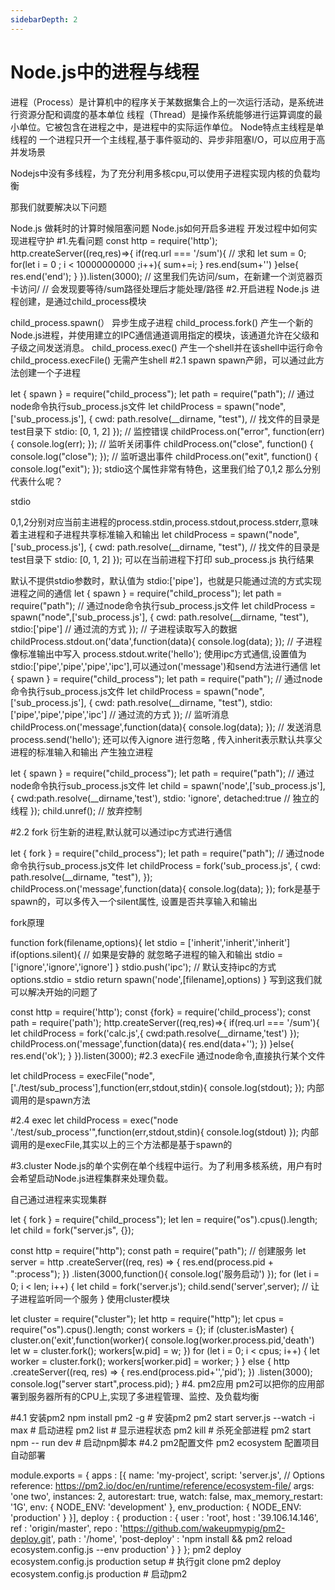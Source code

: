 ```yaml
---
sidebarDepth: 2
---
```


# Node.js中的进程与线程
进程（Process）是计算机中的程序关于某数据集合上的一次运行活动，是系统进行资源分配和调度的基本单位
线程（Thread）是操作系统能够进行运算调度的最小单位。它被包含在进程之中，是进程中的实际运作单位。
Node特点主线程是单线程的 一个进程只开一个主线程,基于事件驱动的、异步非阻塞I/O，可以应用于高并发场景

Nodejs中没有多线程，为了充分利用多核cpu,可以使用子进程实现内核的负载均衡

那我们就要解决以下问题

Node.js 做耗时的计算时候阻塞问题
Node.js如何开启多进程
开发过程中如何实现进程守护
#1.先看问题
const http = require('http');
http.createServer((req,res)=>{
    if(req.url === '/sum'){ // 求和
        let sum = 0;
        for(let i = 0 ; i < 10000000000 ;i++){
            sum+=i;
        }
        res.end(sum+'')
    }else{
        res.end('end');
    }
}).listen(3000);
// 这里我们先访问/sum，在新建一个浏览器页卡访问/ 
// 会发现要等待/sum路径处理后才能处理/路径 
#2.开启进程
Node.js 进程创建，是通过child_process模块

child_process.spawn(） 异步生成子进程
child_process.fork() 产生一个新的Node.js进程，并使用建立的IPC通信通道调用指定的模块，该通道允许在父级和子级之间发送消息。
child_process.exec() 产生一个shell并在该shell中运行命令
child_process.execFile() 无需产生shell
#2.1 spawn
spawn产卵，可以通过此方法创建一个子进程

let { spawn } = require("child_process");
let path = require("path");
// 通过node命令执行sub_process.js文件
let childProcess = spawn("node",['sub_process.js'], {
  cwd: path.resolve(__dirname, "test"), // 找文件的目录是test目录下
  stdio: [0, 1, 2] 
});
// 监控错误
childProcess.on("error", function(err) {
  console.log(err);
});
// 监听关闭事件
childProcess.on("close", function() {
  console.log("close");
});
// 监听退出事件
childProcess.on("exit", function() {
  console.log("exit");
});
stdio这个属性非常有特色，这里我们给了0,1,2 那么分别代表什么呢？

stdio

0,1,2分别对应当前主进程的process.stdin,process.stdout,process.stderr,意味着主进程和子进程共享标准输入和输出
let childProcess = spawn("node",['sub_process.js'], {
  cwd: path.resolve(__dirname, "test"), // 找文件的目录是test目录下
  stdio: [0, 1, 2] 
});
可以在当前进程下打印 sub_process.js 执行结果

默认不提供stdio参数时，默认值为 stdio:['pipe']，也就是只能通过流的方式实现进程之间的通信
let { spawn } = require("child_process");
let path = require("path");
// 通过node命令执行sub_process.js文件
let childProcess = spawn("node",['sub_process.js'], {
  cwd: path.resolve(__dirname, "test"),
  stdio:['pipe'] // 通过流的方式
});
// 子进程读取写入的数据
childProcess.stdout.on('data',function(data){
    console.log(data);
});
// 子进程像标准输出中写入
process.stdout.write('hello');
使用ipc方式通信,设置值为stdio:['pipe','pipe','pipe','ipc'],可以通过on('message')和send方法进行通信
let { spawn } = require("child_process");
let path = require("path");
// 通过node命令执行sub_process.js文件
let childProcess = spawn("node",['sub_process.js'], {
  cwd: path.resolve(__dirname, "test"),
  stdio:['pipe','pipe','pipe','ipc'] // 通过流的方式
});
// 监听消息
childProcess.on('message',function(data){
    console.log(data);
});
// 发送消息
process.send('hello');
还可以传入ignore 进行忽略 , 传入inherit表示默认共享父进程的标准输入和输出
产生独立进程

let { spawn } = require("child_process");
let path = require("path");
// 通过node命令执行sub_process.js文件
let child = spawn('node',['sub_process.js'],{
    cwd:path.resolve(__dirname,'test'),
    stdio: 'ignore',
    detached:true // 独立的线程
});
child.unref(); // 放弃控制

#2.2 fork
衍生新的进程,默认就可以通过ipc方式进行通信

let { fork } = require("child_process");
let path = require("path");
// 通过node命令执行sub_process.js文件
let childProcess = fork('sub_process.js', {
  cwd: path.resolve(__dirname, "test"),
});
childProcess.on('message',function(data){
    console.log(data);
});
fork是基于spawn的，可以多传入一个silent属性, 设置是否共享输入和输出

fork原理

function fork(filename,options){
    let stdio = ['inherit','inherit','inherit']
    if(options.silent){ // 如果是安静的  就忽略子进程的输入和输出
        stdio = ['ignore','ignore','ignore']
    }
    stdio.push('ipc'); // 默认支持ipc的方式
    options.stdio = stdio
    return spawn('node',[filename],options)
}
写到这我们就可以解决开始的问题了

const http = require('http');
const {fork} = require('child_process');
const path = require('path');
http.createServer((req,res)=>{
    if(req.url === '/sum'){
        let childProcess = fork('calc.js',{
            cwd:path.resolve(__dirname,'test')
        });
        childProcess.on('message',function(data){
            res.end(data+'');
        })
    }else{
        res.end('ok');
    }
}).listen(3000);
#2.3 execFile
通过node命令,直接执行某个文件

let childProcess = execFile("node",['./test/sub_process'],function(err,stdout,stdin){
    console.log(stdout); 
});
内部调用的是spawn方法

#2.4 exec
let childProcess = exec("node './test/sub_process'",function(err,stdout,stdin){
    console.log(stdout)
});
内部调用的是execFile,其实以上的三个方法都是基于spawn的

#3.cluster
Node.js的单个实例在单个线程中运行。为了利用多核系统，用户有时会希望启动Node.js进程集群来处理负载。

自己通过进程来实现集群

let { fork } = require("child_process");
let len = require("os").cpus().length;
let child = fork("server.js", {});

const http = require("http");
const path = require("path");
// 创建服务
let server = http
  .createServer((req, res) => {
    res.end(process.pid + ":process");
  })
  .listen(3000,function(){
      console.log('服务启动')
  });
for (let i = 0; i < len; i++) {
    let child = fork('server.js');
    child.send('server',server); // 让子进程监听同一个服务
}
使用cluster模块

let cluster = require("cluster");
let http = require("http");
let cpus = require("os").cpus().length;
const workers = {};
if (cluster.isMaster) {
    cluster.on('exit',function(worker){
        console.log(worker.process.pid,'death')
        let w = cluster.fork();
        workers[w.pid] = w;
    })
  for (let i = 0; i < cpus; i++) {
    let worker = cluster.fork();
    workers[worker.pid] = worker;
  }
} else {
  http
    .createServer((req, res) => {
      res.end(process.pid+'','pid');
    })
    .listen(3000);
  console.log("server start",process.pid);
}
#4. pm2应用
pm2可以把你的应用部署到服务器所有的CPU上,实现了多进程管理、监控、及负载均衡

#4.1 安装pm2
npm install pm2 -g # 安装pm2
pm2 start server.js --watch -i max # 启动进程
pm2 list # 显示进程状态
pm2 kill # 杀死全部进程
pm2 start npm -- run dev # 启动npm脚本
#4.2 pm2配置文件
pm2 ecosystem
配置项目自动部署

module.exports = {
  apps : [{
    name: 'my-project',
    script: 'server.js',
    // Options reference: https://pm2.io/doc/en/runtime/reference/ecosystem-file/
    args: 'one two',
    instances: 2,
    autorestart: true,
    watch: false,
    max_memory_restart: '1G',
    env: {
      NODE_ENV: 'development'
    },
    env_production: {
      NODE_ENV: 'production'
    }
  }],
  deploy : {
    production : {
      user : 'root',
      host : '39.106.14.146',
      ref  : 'origin/master',
      repo : 'https://github.com/wakeupmypig/pm2-deploy.git',
      path : '/home',
      'post-deploy' : 'npm install && pm2 reload ecosystem.config.js --env production'
    }
  }
};
pm2 deploy ecosystem.config.js production setup # 执行git clone
pm2 deploy ecosystem.config.js production # 启动pm2